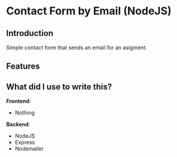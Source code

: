 # Contact Form by Email (NodeJS)
## Introduction
Simple contact form that sends an email for an asigment.

## Features


## What did I use to write this?
**Frontend**:
* Nothing

**Backend**:
* NodeJS
* Express
* Nodemailer
